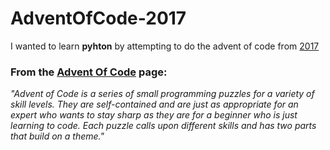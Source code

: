 # AdventOfCode-2017

I wanted to learn **pyhton** by attempting to do the advent of code from [2017](https://adventofcode.com/2017)

### From the [Advent Of Code](https://adventofcode.com/about) page:


*"Advent of Code is a series of small programming puzzles for a variety of skill levels. They are self-contained and are just as appropriate for an expert who wants to stay sharp as they are for a beginner who is just learning to code. Each puzzle calls upon different skills and has two parts that build on a theme."*
